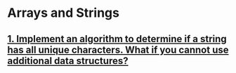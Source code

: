 # Arrays and Strings

## [1. Implement an algorithm to determine if a string has all unique characters. What if you cannot use additional data structures?](./Arrays_Strings/1.py)

